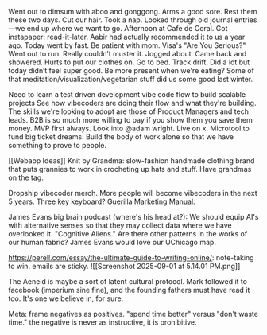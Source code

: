 Went out to dimsum with aboo and gonggong. Arms a good sore. Rest them these two days. Cut our hair. Took a nap. Looked through old journal entries—we end up where we want to go. Afternoon at Cafe de Coral. Got instapaper: read-it-later. Aabir had actually recommended it to us a year ago. Today went by fast. Be patient with mom. Visa's "Are You Serious?" Went out to run. Really couldn’t muster it. Jogged about. Came back and showered. Hurts to put our clothes on. Go to bed. Track drift. Did a lot but today didn’t feel super good. Be more present when we're eating? Some of that meditation/visualization/vegetarian stuff did us some good last winter.

Need to learn a test driven development vibe code flow to build scalable projects
See how vibecoders are doing their flow and what they're building.
The skills we're looking to adopt are those of Product Managers and tech leads.
B2B is so much more willing to pay if you show them you save them money.
MVP first always. Look into @adam wright. Live on x.
Microtool to fund big ticket dreams.
Build the body of work alone so that we have something to prove to people.

[[Webapp Ideas]] Knit by Grandma: slow-fashion handmade clothing brand that puts grannies to work in crocheting up hats and stuff. Have grandmas on the tag.

Dropship vibecoder merch. More people will become vibecoders in the next 5 years. Three key keyboard? Guerilla Marketing Manual.

James Evans big brain podcast (where's his head at?): We should equip AI's with alternative senses so that they may collect data where we have overlooked it. "Cognitive Aliens." Are there other patterns in the works of our human fabric? James Evans would love our UChicago map.

https://perell.com/essay/the-ultimate-guide-to-writing-online/: 
note-taking to win. emails are sticky.
![[Screenshot 2025-09-01 at 5.14.01 PM.png]]

The Aeneid is maybe a sort of latent cultural protocol. Mark followed it to facebook (imperium sine fine), and the founding fathers must have read it too. It's one we believe in, for sure.

Meta: frame negatives as positives. "spend time better" versus "don't waste time." the negative is never as instructive, it is prohibitive.
